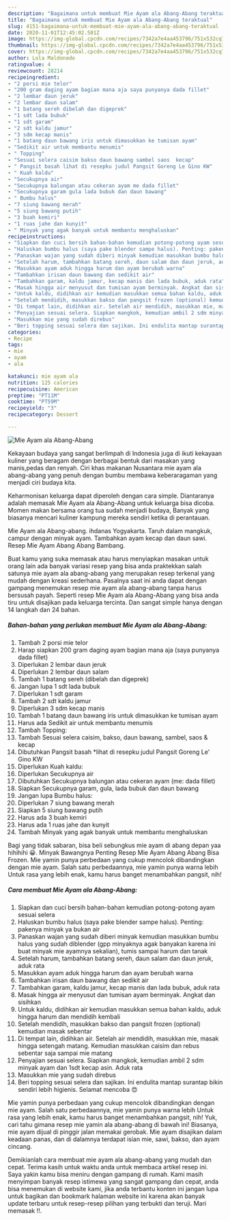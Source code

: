 ```yaml
---
description: "Bagaimana untuk membuat Mie Ayam ala Abang-Abang teraktual"
title: "Bagaimana untuk membuat Mie Ayam ala Abang-Abang teraktual"
slug: 4151-bagaimana-untuk-membuat-mie-ayam-ala-abang-abang-teraktual
date: 2020-11-01T12:45:02.501Z
image: https://img-global.cpcdn.com/recipes/7342a7e4aa453796/751x532cq70/mie-ayam-ala-abang-abang-foto-resep-utama.jpg
thumbnail: https://img-global.cpcdn.com/recipes/7342a7e4aa453796/751x532cq70/mie-ayam-ala-abang-abang-foto-resep-utama.jpg
cover: https://img-global.cpcdn.com/recipes/7342a7e4aa453796/751x532cq70/mie-ayam-ala-abang-abang-foto-resep-utama.jpg
author: Lola Maldonado
ratingvalue: 4
reviewcount: 28214
recipeingredient:
- "2 porsi mie telor"
- "200 gram daging ayam bagian mana aja saya punyanya dada fillet"
- "2 lembar daun jeruk"
- "2 lembar daun salam"
- "1 batang sereh dibelah dan digeprek"
- "1 sdt lada bubuk"
- "1 sdt garam"
- "2 sdt kaldu jamur"
- "3 sdm kecap manis"
- "1 batang daun bawang iris untuk dimasukkan ke tumisan ayam"
- "Sedikit air untuk membantu menumis"
- " Topping"
- "Sesuai selera caisim bakso daun bawang sambel saos  kecap"
- " Pangsit basah lihat di resepku judul Pangsit Goreng Le Gino KW"
- " Kuah kaldu"
- "Secukupnya air"
- "Secukupnya balungan atau cekeran ayam me dada fillet"
- "Secukupnya garam gula lada bubuk dan daun bawang"
- " Bumbu halus"
- "7 siung bawang merah"
- "5 siung bawang putih"
- "3 buah kemiri"
- "1 ruas jahe dan kunyit"
- " Minyak yang agak banyak untuk membantu menghaluskan"
recipeinstructions:
- "Siapkan dan cuci bersih bahan-bahan kemudian potong-potong ayam sesuai selera"
- "Haluskan bumbu halus (saya pake blender sampe halus). Penting: pakenya minyak ya bukan air"
- "Panaskan wajan yang sudah diberi minyak kemudian masukkan bumbu halus yang sudah diblender (gpp minyaknya agak banyakan karena ini buat minyak mie ayamnya sekalian), tumis sampai harum dan tanak"
- "Setelah harum, tambahkan batang sereh, daun salam dan daun jeruk, aduk rata"
- "Masukkan ayam aduk hingga harum dan ayam berubah warna"
- "Tambahkan irisan daun bawang dan sedikit air"
- "Tambahkan garam, kaldu jamur, kecap manis dan lada bubuk, aduk rata"
- "Masak hingga air menyusut dan tumisan ayam berminyak. Angkat dan sisihkan"
- "Untuk kaldu, didihkan air kemudian masukkan semua bahan kaldu, aduk hingga harum dan mendidih kembali"
- "Setelah mendidih, masukkan bakso dan pangsit frozen (optional) kemudian masak sebentar"
- "Di tempat lain, didihkan air. Setelah air mendidih, masukkan mie, masak hingga setengah matang. Kemudian masukkan caisim dan rebus sebentar saja sampai mie matang"
- "Penyajian sesuai selera. Siapkan mangkok, kemudian ambil 2 sdm minyak ayam dan 1sdt kecap asin. Aduk rata"
- "Masukkan mie yang sudah direbus"
- "Beri topping sesuai selera dan sajikan. Ini endulita mantap surantap bikin sendiri lebih higienis. Selamat mencoba 😍"
categories:
- Recipe
tags:
- mie
- ayam
- ala

katakunci: mie ayam ala 
nutrition: 125 calories
recipecuisine: American
preptime: "PT11M"
cooktime: "PT59M"
recipeyield: "3"
recipecategory: Dessert

---
```



![Mie Ayam ala Abang-Abang](https://img-global.cpcdn.com/recipes/7342a7e4aa453796/751x532cq70/mie-ayam-ala-abang-abang-foto-resep-utama.jpg)

Kekayaan budaya yang sangat berlimpah di Indonesia juga di ikuti kekayaan kuliner yang beragam dengan berbagai bentuk dari masakan yang manis,pedas dan renyah. Ciri khas makanan Nusantara mie ayam ala abang-abang yang penuh dengan bumbu membawa keberaragaman yang menjadi ciri budaya kita.


Keharmonisan keluarga dapat diperoleh dengan cara simple. Diantaranya adalah memasak Mie Ayam ala Abang-Abang untuk keluarga bisa dicoba. Momen makan bersama orang tua sudah menjadi budaya, Banyak yang biasanya mencari kuliner kampung mereka sendiri ketika di perantauan.

Mie Ayam ala Abang-abang. ihdanas Yogyakarta. Taruh dalam mangkuk, campur dengan minyak ayam. Tambahkan ayam kecap dan daun sawi. Resep Mie Ayam Abang Abang Bambang.

Buat kamu yang suka memasak atau harus menyiapkan masakan untuk orang lain ada banyak variasi resep yang bisa anda praktekkan salah satunya mie ayam ala abang-abang yang merupakan resep terkenal yang mudah dengan kreasi sederhana. Pasalnya saat ini anda dapat dengan gampang menemukan resep mie ayam ala abang-abang tanpa harus bersusah payah.
Seperti resep Mie Ayam ala Abang-Abang yang bisa anda tiru untuk disajikan pada keluarga tercinta. Dan sangat simple hanya dengan 14 langkah dan 24 bahan.


<!--inarticleads1-->

##### Bahan-bahan yang perlukan membuat Mie Ayam ala Abang-Abang:

1. Tambah 2 porsi mie telor
1. Harap siapkan 200 gram daging ayam bagian mana aja (saya punyanya dada fillet)
1. Diperlukan 2 lembar daun jeruk
1. Diperlukan 2 lembar daun salam
1. Tambah 1 batang sereh (dibelah dan digeprek)
1. Jangan lupa 1 sdt lada bubuk
1. Diperlukan 1 sdt garam
1. Tambah 2 sdt kaldu jamur
1. Diperlukan 3 sdm kecap manis
1. Tambah 1 batang daun bawang iris untuk dimasukkan ke tumisan ayam
1. Harus ada Sedikit air untuk membantu menumis
1. Tambah  Topping:
1. Tambah Sesuai selera caisim, bakso, daun bawang, sambel, saos &amp; kecap
1. Dibutuhkan  Pangsit basah *lihat di resepku judul Pangsit Goreng Le&#39; Gino KW
1. Diperlukan  Kuah kaldu:
1. Diperlukan Secukupnya air
1. Dibutuhkan Secukupnya balungan atau cekeran ayam (me: dada fillet)
1. Siapkan Secukupnya garam, gula, lada bubuk dan daun bawang
1. Jangan lupa  Bumbu halus:
1. Diperlukan 7 siung bawang merah
1. Siapkan 5 siung bawang putih
1. Harus ada 3 buah kemiri
1. Harus ada 1 ruas jahe dan kunyit
1. Tambah  Minyak yang agak banyak untuk membantu menghaluskan


Bagi yang tidak sabaran, bisa beli sebungkus mie ayam di abang depan yaa hihihihi 😀. Minyak Bawangnya Penting Resep Mie Ayam Abang Abang Bisa Frozen. Mie yamin punya perbedaan yang cukup mencolok dibandingkan dengan mie ayam. Salah satu perbedaannya, mie yamin punya warna lebih Untuk rasa yang lebih enak, kamu harus banget menambahkan pangsit, nih! 

<!--inarticleads2-->

##### Cara membuat  Mie Ayam ala Abang-Abang:

1. Siapkan dan cuci bersih bahan-bahan kemudian potong-potong ayam sesuai selera
1. Haluskan bumbu halus (saya pake blender sampe halus). Penting: pakenya minyak ya bukan air
1. Panaskan wajan yang sudah diberi minyak kemudian masukkan bumbu halus yang sudah diblender (gpp minyaknya agak banyakan karena ini buat minyak mie ayamnya sekalian), tumis sampai harum dan tanak
1. Setelah harum, tambahkan batang sereh, daun salam dan daun jeruk, aduk rata
1. Masukkan ayam aduk hingga harum dan ayam berubah warna
1. Tambahkan irisan daun bawang dan sedikit air
1. Tambahkan garam, kaldu jamur, kecap manis dan lada bubuk, aduk rata
1. Masak hingga air menyusut dan tumisan ayam berminyak. Angkat dan sisihkan
1. Untuk kaldu, didihkan air kemudian masukkan semua bahan kaldu, aduk hingga harum dan mendidih kembali
1. Setelah mendidih, masukkan bakso dan pangsit frozen (optional) kemudian masak sebentar
1. Di tempat lain, didihkan air. Setelah air mendidih, masukkan mie, masak hingga setengah matang. Kemudian masukkan caisim dan rebus sebentar saja sampai mie matang
1. Penyajian sesuai selera. Siapkan mangkok, kemudian ambil 2 sdm minyak ayam dan 1sdt kecap asin. Aduk rata
1. Masukkan mie yang sudah direbus
1. Beri topping sesuai selera dan sajikan. Ini endulita mantap surantap bikin sendiri lebih higienis. Selamat mencoba 😍


Mie yamin punya perbedaan yang cukup mencolok dibandingkan dengan mie ayam. Salah satu perbedaannya, mie yamin punya warna lebih Untuk rasa yang lebih enak, kamu harus banget menambahkan pangsit, nih! Yuk, cari tahu gimana resep mie yamin ala abang-abang di bawah ini! Biasanya, mie ayam dijual di pinggir jalan memakai gerobak. Mie ayam disajikan dalam keadaan panas, dan di dalamnya terdapat isian mie, sawi, bakso, dan ayam cincang. 

Demikianlah cara membuat mie ayam ala abang-abang yang mudah dan cepat. Terima kasih untuk waktu anda untuk membaca artikel resep ini. Saya yakin kamu bisa meniru dengan gampang di rumah. Kami masih menyimpan banyak resep istimewa yang sangat gampang dan cepat, anda bisa menemukan di website kami, jika anda terbantu konten ini jangan lupa untuk bagikan dan bookmark halaman website ini karena akan banyak update terbaru untuk resep-resep pilihan yang terbukti dan teruji. Mari memasak !!. 
